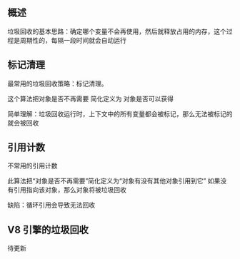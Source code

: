 ## 概述

垃圾回收的基本思路：确定哪个变量不会再使用，然后就释放占用的内存，这个过程是周期性的，每隔一段时间就会自动运行

## 标记清理

最常用的垃圾回收策略：标记清理。

这个算法把对象是否不再需要 简化定义为 对象是否可以获得

简单理解：垃圾回收运行时，上下文中的所有变量都会被标记，那么无法被标记的就会被回收

## 引用计数

不常用的引用计数

此算法把“对象是否不再需要”简化定义为“对象有没有其他对象引用到它” 如果没有引用指向该对象，那么对象将被垃圾回收

缺陷：循环引用会导致无法回收

## V8 引擎的垃圾回收

<!-- https://juejin.cn/post/6844904016325902344#heading-1 -->

待更新
